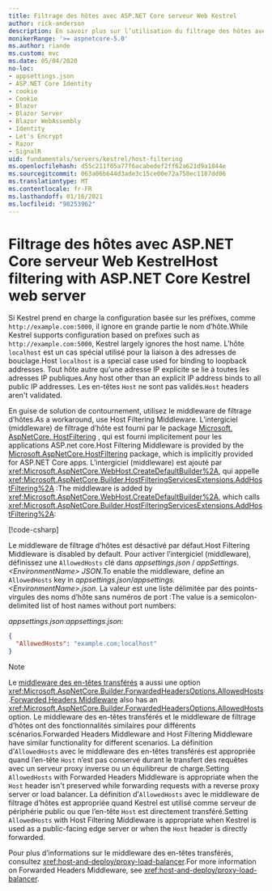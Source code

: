 ```yaml
---
title: Filtrage des hôtes avec ASP.NET Core serveur Web Kestrel
author: rick-anderson
description: En savoir plus sur l’utilisation du filtrage des hôtes avec Kestrel, le serveur Web multiplateforme pour ASP.NET Core.
monikerRange: '>= aspnetcore-5.0'
ms.author: riande
ms.custom: mvc
ms.date: 05/04/2020
no-loc:
- appsettings.json
- ASP.NET Core Identity
- cookie
- Cookie
- Blazor
- Blazor Server
- Blazor WebAssembly
- Identity
- Let's Encrypt
- Razor
- SignalR
uid: fundamentals/servers/kestrel/host-filtering
ms.openlocfilehash: d55c211f05a77f6acabedef2ff62a621d9a1844e
ms.sourcegitcommit: 063a06b644d3ade3c15ce00e72a758ec1187dd06
ms.translationtype: MT
ms.contentlocale: fr-FR
ms.lasthandoff: 01/16/2021
ms.locfileid: "98253962"
---
```

# <a name="host-filtering-with-aspnet-core-kestrel-web-server"></a><span data-ttu-id="15a83-103">Filtrage des hôtes avec ASP.NET Core serveur Web Kestrel</span><span class="sxs-lookup"><span data-stu-id="15a83-103">Host filtering with ASP.NET Core Kestrel web server</span></span>

<span data-ttu-id="15a83-104">Si Kestrel prend en charge la configuration basée sur les préfixes, comme `http://example.com:5000`, il ignore en grande partie le nom d’hôte.</span><span class="sxs-lookup"><span data-stu-id="15a83-104">While Kestrel supports configuration based on prefixes such as `http://example.com:5000`, Kestrel largely ignores the host name.</span></span> <span data-ttu-id="15a83-105">L’hôte `localhost` est un cas spécial utilisé pour la liaison à des adresses de bouclage.</span><span class="sxs-lookup"><span data-stu-id="15a83-105">Host `localhost` is a special case used for binding to loopback addresses.</span></span> <span data-ttu-id="15a83-106">Tout hôte autre qu’une adresse IP explicite se lie à toutes les adresses IP publiques.</span><span class="sxs-lookup"><span data-stu-id="15a83-106">Any host other than an explicit IP address binds to all public IP addresses.</span></span> <span data-ttu-id="15a83-107">Les en-têtes `Host` ne sont pas validés.</span><span class="sxs-lookup"><span data-stu-id="15a83-107">`Host` headers aren't validated.</span></span>

<span data-ttu-id="15a83-108">En guise de solution de contournement, utilisez le middleware de filtrage d’hôtes.</span><span class="sxs-lookup"><span data-stu-id="15a83-108">As a workaround, use Host Filtering Middleware.</span></span> <span data-ttu-id="15a83-109">L’intergiciel (middleware) de filtrage d’hôte est fourni par le package [Microsoft. AspNetCore. HostFiltering](https://www.nuget.org/packages/Microsoft.AspNetCore.HostFiltering) , qui est fourni implicitement pour les applications ASP.net core.</span><span class="sxs-lookup"><span data-stu-id="15a83-109">Host Filtering Middleware is provided by the [Microsoft.AspNetCore.HostFiltering](https://www.nuget.org/packages/Microsoft.AspNetCore.HostFiltering) package, which is implicitly provided for ASP.NET Core apps.</span></span> <span data-ttu-id="15a83-110">L’intergiciel (middleware) est ajouté par <xref:Microsoft.AspNetCore.WebHost.CreateDefaultBuilder%2A>, qui appelle <xref:Microsoft.AspNetCore.Builder.HostFilteringServicesExtensions.AddHostFiltering%2A> :</span><span class="sxs-lookup"><span data-stu-id="15a83-110">The middleware is added by <xref:Microsoft.AspNetCore.WebHost.CreateDefaultBuilder%2A>, which calls <xref:Microsoft.AspNetCore.Builder.HostFilteringServicesExtensions.AddHostFiltering%2A>:</span></span>

[!code-csharp[](samples-snapshot/2.x/KestrelSample/Program.cs?name=snippet_Program&highlight=9)]

<span data-ttu-id="15a83-111">Le middleware de filtrage d’hôtes est désactivé par défaut.</span><span class="sxs-lookup"><span data-stu-id="15a83-111">Host Filtering Middleware is disabled by default.</span></span> <span data-ttu-id="15a83-112">Pour activer l’intergiciel (middleware), définissez une `AllowedHosts` clé dans *appsettings.json* / *appSettings. \<EnvironmentName> JSON*.</span><span class="sxs-lookup"><span data-stu-id="15a83-112">To enable the middleware, define an `AllowedHosts` key in *appsettings.json*/*appsettings.\<EnvironmentName>.json*.</span></span> <span data-ttu-id="15a83-113">La valeur est une liste délimitée par des points-virgules des noms d’hôte sans numéros de port :</span><span class="sxs-lookup"><span data-stu-id="15a83-113">The value is a semicolon-delimited list of host names without port numbers:</span></span>

<span data-ttu-id="15a83-114">*appsettings.json*:</span><span class="sxs-lookup"><span data-stu-id="15a83-114">*appsettings.json*:</span></span>

```json
{
  "AllowedHosts": "example.com;localhost"
}
```

> [!NOTE]
> <span data-ttu-id="15a83-115">Le [middleware des en-têtes transférés](xref:host-and-deploy/proxy-load-balancer) a aussi une option <xref:Microsoft.AspNetCore.Builder.ForwardedHeadersOptions.AllowedHosts>.</span><span class="sxs-lookup"><span data-stu-id="15a83-115">[Forwarded Headers Middleware](xref:host-and-deploy/proxy-load-balancer) also has an <xref:Microsoft.AspNetCore.Builder.ForwardedHeadersOptions.AllowedHosts> option.</span></span> <span data-ttu-id="15a83-116">Le middleware des en-têtes transférés et le middleware de filtrage d’hôtes ont des fonctionnalités similaires pour différents scénarios.</span><span class="sxs-lookup"><span data-stu-id="15a83-116">Forwarded Headers Middleware and Host Filtering Middleware have similar functionality for different scenarios.</span></span> <span data-ttu-id="15a83-117">La définition d’`AllowedHosts` avec le middleware des en-têtes transférés est appropriée quand l’en-tête `Host` n’est pas conservé durant le transfert des requêtes avec un serveur proxy inverse ou un équilibreur de charge.</span><span class="sxs-lookup"><span data-stu-id="15a83-117">Setting `AllowedHosts` with Forwarded Headers Middleware is appropriate when the `Host` header isn't preserved while forwarding requests with a reverse proxy server or load balancer.</span></span> <span data-ttu-id="15a83-118">La définition d’`AllowedHosts` avec le middleware de filtrage d’hôtes est appropriée quand Kestrel est utilisé comme serveur de périphérie public ou que l’en-tête `Host` est directement transféré.</span><span class="sxs-lookup"><span data-stu-id="15a83-118">Setting `AllowedHosts` with Host Filtering Middleware is appropriate when Kestrel is used as a public-facing edge server or when the `Host` header is directly forwarded.</span></span>
>
> <span data-ttu-id="15a83-119">Pour plus d’informations sur le middleware des en-têtes transférés, consultez <xref:host-and-deploy/proxy-load-balancer>.</span><span class="sxs-lookup"><span data-stu-id="15a83-119">For more information on Forwarded Headers Middleware, see <xref:host-and-deploy/proxy-load-balancer>.</span></span>
